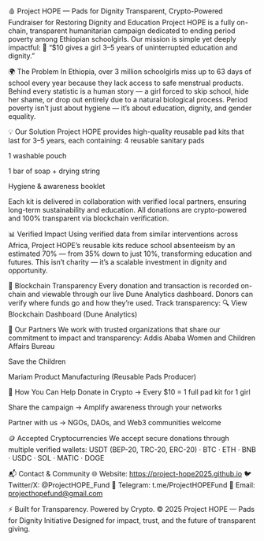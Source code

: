 🩸 Project HOPE — Pads for Dignity
Transparent, Crypto-Powered Fundraiser for Restoring Dignity and Education
Project HOPE is a fully on-chain, transparent humanitarian campaign dedicated to ending period poverty among Ethiopian schoolgirls.
 Our mission is simple yet deeply impactful:
💜 “$10 gives a girl 3–5 years of uninterrupted education and dignity.”

🌍 The Problem
In Ethiopia, over 3 million schoolgirls miss up to 63 days of school every year because they lack access to safe menstrual products.
 Behind every statistic is a human story — a girl forced to skip school, hide her shame, or drop out entirely due to a natural biological process.
 Period poverty isn’t just about hygiene — it’s about education, dignity, and gender equality.

💡 Our Solution
Project HOPE provides high-quality reusable pad kits that last for 3–5 years, each containing:
4 reusable sanitary pads


1 washable pouch


1 bar of soap + drying string


Hygiene & awareness booklet


Each kit is delivered in collaboration with verified local partners, ensuring long-term sustainability and education.
 All donations are crypto-powered and 100% transparent via blockchain verification.

📊 Verified Impact
Using verified data from similar interventions across Africa, Project HOPE’s reusable kits reduce school absenteeism by an estimated 70% —
 from 35% down to just 10%, transforming education and futures.
This isn’t charity — it’s a scalable investment in dignity and opportunity.

🔗 Blockchain Transparency
Every donation and transaction is recorded on-chain and viewable through our live Dune Analytics dashboard.
 Donors can verify where funds go and how they’re used.
Track transparency:
 🔍 View Blockchain Dashboard (Dune Analytics)

🤝 Our Partners
We work with trusted organizations that share our commitment to impact and transparency:
Addis Ababa Women and Children Affairs Bureau


Save the Children


Mariam Product Manufacturing (Reusable Pads Producer)



💜 How You Can Help
Donate in Crypto → Every $10 = 1 full pad kit for 1 girl


Share the campaign → Amplify awareness through your networks


Partner with us → NGOs, DAOs, and Web3 communities welcome



🪙 Accepted Cryptocurrencies
We accept secure donations through multiple verified wallets:
 USDT (BEP-20, TRC-20, ERC-20) · BTC · ETH · BNB · USDC · SOL · MATIC · DOGE

📬 Contact & Community
🌐 Website: https://project-hope2025.github.io
 🐦 Twitter/X: @ProjectHOPE_Fund
 💬 Telegram: t.me/ProjectHOPEFund
 📧 Email: projecthopefund@gmail.com

⚡ Built for Transparency. Powered by Crypto.
© 2025 Project HOPE — Pads for Dignity Initiative
 Designed for impact, trust, and the future of transparent giving.
